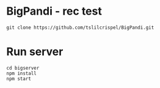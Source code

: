 # BigPandi - rec test

```
git clone https://github.com/tslilcrispel/BigPandi.git
```

# Run server
```
cd bigserver
npm install
npm start
```

